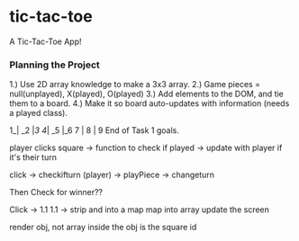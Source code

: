 # tic-tac-toe
A Tic-Tac-Toe App!


### Planning the Project
1.) Use 2D array knowledge to make a 3x3 array.
2.) Game pieces = null(unplayed), X(played), O(played)
3.) Add elements to the DOM, and tie them to a board.
4.) Make it so board auto-updates with information (needs a played class).

1_| _2 |_3
4_| _5 |_6
7 |  8 | 9
End of Task 1 goals.


player clicks square -> function to check if played -> update with player if it's their turn

click -> checkifturn (player) -> playPiece -> changeturn

Then
Check for winner??

Click -> 1.1
1.1 -> strip and into a map
map into array
update the screen

render obj, not array inside the obj is the square id